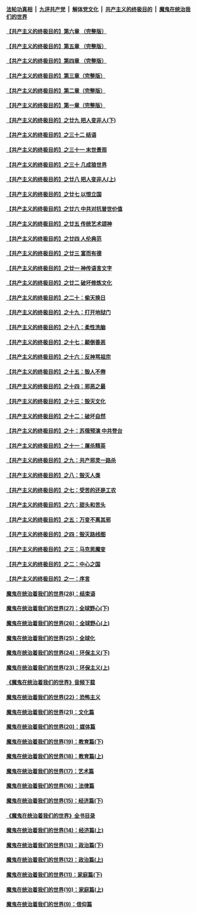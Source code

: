 ####  [法轮功真相](../../../../basic/blob/master/README.md?t=04181830) &nbsp;|&nbsp; [九评共产党](../../../../9ping.md/blob/master/README.md?t=04181830) &nbsp;|&nbsp; [解体党文化](../../../../jtdwh.md/blob/master/README.md?t=04181830)  &nbsp;|&nbsp; [共产主义的终极目的](../../../../gczydzjmd.md/blob/master/README.md?t=04181830) &nbsp;|&nbsp; [魔鬼在统治我们的世界](../../../../mgztzwmdsj.md/blob/master/README.md?t=04181830) 

#### [【共产主义的终极目的】第六章 （完整版）](../pages/nsc422/n11428913.md?t=04181830) 

#### [【共产主义的终极目的】第五章 （完整版）](../pages/nsc422/n11428912.md?t=04181830) 

#### [【共产主义的终极目的】第四章 （完整版）](../pages/nsc422/n11428907.md?t=04181830) 

#### [【共产主义的终极目的】第三章（完整版）](../pages/nsc422/n11428848.md?t=04181830) 

#### [【共产主义的终极目的】第二章（完整版）](../pages/nsc422/n11428831.md?t=04181830) 

#### [【共产主义的终极目的】第一章（完整版）](../pages/nsc422/n11417651.md?t=04181830) 

#### [【共产主义的终极目的】之廿九 把人变非人(下)](../pages/nsc422/n11344140.md?t=04181830) 

#### [【共产主义的终极目的】之三十二 结语](../pages/nsc422/n11360535.md?t=04181830) 

#### [【共产主义的终极目的】之三十一 末世景观](../pages/nsc422/n11351129.md?t=04181830) 

#### [【共产主义的终极目的】之三十 几成狼世界](../pages/nsc422/n11348280.md?t=04181830) 

#### [【共产主义的终极目的】之廿八 把人变非人(上)](../pages/nsc422/n11340492.md?t=04181830) 

#### [【共产主义的终极目的】之廿七 以恨立国](../pages/nsc422/n11336944.md?t=04181830) 

#### [【共产主义的终极目的】之廿六 中共对抗普世价值](../pages/nsc422/n11324785.md?t=04181830) 

#### [【共产主义的终极目的】之廿五 传统艺术颂神](../pages/nsc422/n11296396.md?t=04181830) 

#### [【共产主义的终极目的】之廿四 人伦典范](../pages/nsc422/n11296397.md?t=04181830) 

#### [【共产主义的终极目的】之廿三 富而有德](../pages/nsc422/n11283598.md?t=04181830) 

#### [【共产主义的终极目的】之廿一 神传语言文字](../pages/nsc422/n11263265.md?t=04181830) 

#### [【共产主义的终极目的】之廿二 破坏修炼文化](../pages/nsc422/n11245728.md?t=04181830) 

#### [【共产主义的终极目的】之二十：偷天换日](../pages/nsc422/n11238846.md?t=04181830) 

#### [【共产主义的终极目的】之十九：打开地狱门](../pages/nsc422/n11206376.md?t=04181830) 

#### [【共产主义的终极目的】之十八：柔性洗脑](../pages/nsc422/n11199994.md?t=04181830) 

#### [【共产主义的终极目的】之十七：颠倒善恶](../pages/nsc422/n11179782.md?t=04181830) 

#### [【共产主义的终极目的】之十六：反神骂祖宗](../pages/nsc422/n11166798.md?t=04181830) 

#### [【共产主义的终极目的】之十五：毁人不倦](../pages/nsc422/n11166792.md?t=04181830) 

#### [【共产主义的终极目的】之十四：邪恶之最](../pages/nsc422/n11150249.md?t=04181830) 

#### [【共产主义的终极目的】之十三：毁灭文化](../pages/nsc422/n11135227.md?t=04181830) 

#### [【共产主义的终极目的】之十二：破坏自然](../pages/nsc422/n11135214.md?t=04181830) 

#### [【共产主义的终极目的】之十：苏俄预演 中共登台](../pages/nsc422/n11118424.md?t=04181830) 

#### [【共产主义的终极目的】之十一：屠杀精英](../pages/nsc422/n11118442.md?t=04181830) 

#### [【共产主义的终极目的】之九：共产邪灵一路杀](../pages/nsc422/n11114139.md?t=04181830) 

#### [【共产主义的终极目的】之八：毁灭人类](../pages/nsc422/n11108503.md?t=04181830) 

#### [【共产主义的终极目的】之七：受苦的还是工农](../pages/nsc422/n11101809.md?t=04181830) 

#### [【共产主义的终极目的】之六：甜头和苦头](../pages/nsc422/n11096971.md?t=04181830) 

#### [【共产主义的终极目的】之五：万变不离其邪](../pages/nsc422/n11091285.md?t=04181830) 

#### [【共产主义的终极目的】之四：毁灭路线图](../pages/nsc422/n11086284.md?t=04181830) 

#### [【共产主义的终极目的】之三：马克思魔变](../pages/nsc422/n11061941.md?t=04181830) 

#### [【共产主义的终极目的】之二：中心之国](../pages/nsc422/n11047728.md?t=04181830) 

#### [【共产主义的终极目的】之一：序言](../pages/nsc422/n11086077.md?t=04181830) 

#### [魔鬼在统治着我们的世界(28)：结束语](../pages/nsc422/n10936246.md?t=04181830) 

#### [魔鬼在统治着我们的世界(27)：全球野心(下)](../pages/nsc422/n10928319.md?t=04181830) 

#### [魔鬼在统治着我们的世界(26)：全球野心(上)](../pages/nsc422/n10900318.md?t=04181830) 

#### [魔鬼在统治着我们的世界(25)：全球化](../pages/nsc422/n10788205.md?t=04181830) 

#### [魔鬼在统治着我们的世界(24)：环保主义(下)](../pages/nsc422/n10695307.md?t=04181830) 

#### [魔鬼在统治着我们的世界(23)：环保主义(上)](../pages/nsc422/n10688613.md?t=04181830) 

#### [《魔鬼在统治着我们的世界》音频下载](../pages/nsc422/n10635553.md?t=04181830) 

#### [魔鬼在统治着我们的世界(22)：恐怖主义](../pages/nsc422/n10614727.md?t=04181830) 

#### [魔鬼在统治着我们的世界(21)：文化篇](../pages/nsc422/n10597706.md?t=04181830) 

#### [魔鬼在统治着我们的世界(20)：媒体篇](../pages/nsc422/n10586579.md?t=04181830) 

#### [魔鬼在统治着我们的世界(19)：教育篇(下)](../pages/nsc422/n10564808.md?t=04181830) 

#### [魔鬼在统治着我们的世界(18)：教育篇(上)](../pages/nsc422/n10526970.md?t=04181830) 

#### [魔鬼在统治着我们的世界(17)：艺术篇](../pages/nsc422/n10499093.md?t=04181830) 

#### [魔鬼在统治着我们的世界(16)：法律篇](../pages/nsc422/n10485969.md?t=04181830) 

#### [魔鬼在统治着我们的世界(15)：经济篇(下)](../pages/nsc422/n10469975.md?t=04181830) 

#### [《魔鬼在统治着我们的世界》全书目录](../pages/nsc422/n10464261.md?t=04181830) 

#### [魔鬼在统治着我们的世界(14)：经济篇(上)](../pages/nsc422/n10457370.md?t=04181830) 

#### [魔鬼在统治着我们的世界(13)：政治篇(下)](../pages/nsc422/n10448270.md?t=04181830) 

#### [魔鬼在统治着我们的世界(12)：政治篇(上)](../pages/nsc422/n10444576.md?t=04181830) 

#### [魔鬼在统治着我们的世界(11)：家庭篇(下)](../pages/nsc422/n10440961.md?t=04181830) 

#### [魔鬼在统治着我们的世界(10)：家庭篇(上)](../pages/nsc422/n10435448.md?t=04181830) 

#### [魔鬼在统治着我们的世界(9)：信仰篇](../pages/nsc422/n10432159.md?t=04181830) 

